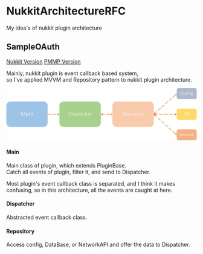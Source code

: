 # NukkitArchitectureRFC
My idea's of nukkit plugin architecture

## SampleOAuth

[Nukkit Version](https://github.com/Ogiwara-CostlierRain464/NukkitArchitectureRFC/tree/master/SampleOAuth)
[PMMP Version](https://github.com/Ogiwara-CostlierRain464/PMMPArchitectureRFC/tree/master/SampleOAuth/src/ogiwara/oauth)

Mainly, nukkit plugin is event callback based system,  
so I've applied MVVM and Repository pattern to nukkit plugin architecture.

![MVVM like Architecture](imgs/mvvm.png)

#### Main 
Main class of plugin, which extends PluginBase.  
Catch all events of plugin, filter it, and send to Dispatcher.  

Most plugin's event callback class is separated, and I think it makes confusing, so in this architecture, all the events are caught at here. 

#### Dispatcher
Abstracted event callback class.

#### Repository
Access config, DataBase, or NetworkAPI and offer the data to Dispatcher.


